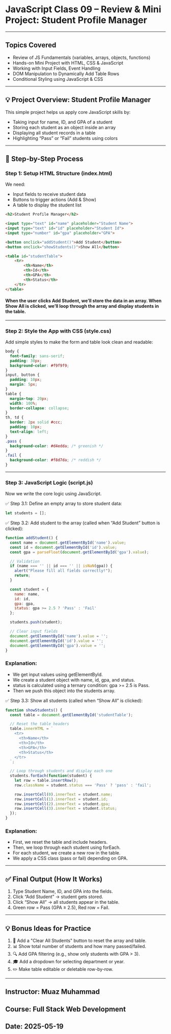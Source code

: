 # JavaScript Class 09 – Review & Mini Project: Student Profile Manager

---

##  Topics Covered

* Review of JS Fundamentals (variables, arrays, objects, functions)
* Hands-on Mini Project with HTML, CSS & JavaScript
* Working with Input Fields, Event Handling
* DOM Manipulation to Dynamically Add Table Rows
* Conditional Styling using JavaScript & CSS

---

## 💡 Project Overview: Student Profile Manager

This simple project helps us apply core JavaScript skills by:

* Taking input for name, ID, and GPA of a student
* Storing each student as an object inside an array
* Displaying all student records in a table
* Highlighting “Pass” or “Fail” students using colors

---

## 👣 Step-by-Step Process

### Step 1: Setup HTML Structure (index.html)

We need:

* Input fields to receive student data
* Buttons to trigger actions (Add & Show)
* A table to display the student list

```html
<h2>Student Profile Manager</h2>

<input type="text" id="name" placeholder="Student Name">
<input type="text" id="id" placeholder="Student Id">
<input type="number" id="gpa" placeholder="GPA">

<button onclick="addStudent()">Add Student</button>
<button onclick="showStudents()">Show All</button>

<table id="studentTable">
    <tr>
        <th>Name</th>
        <th>Id</th>
        <th>GPA</th>
        <th>Status</th>
    </tr>
</table>
```

#### When the user clicks Add Student, we’ll store the data in an array. When Show All is clicked, we’ll loop through the array and display students in the table.

---

### Step 2: Style the App with CSS (style.css)

Add simple styles to make the form and table look clean and readable:

```css
body {
  font-family: sans-serif;
  padding: 30px;
  background-color: #f9f9f9;
}
input, button {
  padding: 10px;
  margin: 5px;
}
table {
  margin-top: 20px;
  width: 100%;
  border-collapse: collapse;
}
th, td {
  border: 2px solid #ccc;
  padding: 10px;
  text-align: left;
}
.pass {
  background-color: #d4edda; /* greenish */
}
.fail {
  background-color: #f8d7da; /* reddish */
}
```

---

### Step 3: JavaScript Logic (script.js)

Now we write the core logic using JavaScript.

✅ Step 3.1: Define an empty array to store student data:

```js
let students = [];
```

✅ Step 3.2: Add student to the array (called when “Add Student” button is clicked):

```js
function addStudent() {
  const name = document.getElementById('name').value;
  const id = document.getElementById('id').value;
  const gpa = parseFloat(document.getElementById('gpa').value);

  // Validation
  if (name === '' || id === '' || isNaN(gpa)) {
    alert("Please fill all fields correctly!");
    return;
  }

  const student = {
    name: name,
    id: id,
    gpa: gpa,
    status: gpa >= 2.5 ? 'Pass' : 'Fail'
  };

  students.push(student);

  // Clear input fields
  document.getElementById('name').value = '';
  document.getElementById('id').value = '';
  document.getElementById('gpa').value = '';
}
```

###  Explanation:

* We get input values using getElementById.
* We create a student object with name, id, gpa, and status.
* status is calculated using a ternary condition: gpa >= 2.5 is Pass.
* Then we push this object into the students array.

✅ Step 3.3: Show all students (called when “Show All” is clicked):

```js
function showStudents() {
  const table = document.getElementById('studentTable');

  // Reset the table headers
  table.innerHTML = `
    <tr>
      <th>Name</th>
      <th>Id</th>
      <th>GPA</th>
      <th>Status</th>
    </tr>
  `;

  // Loop through students and display each one
  students.forEach(function(student) {
    let row = table.insertRow();
    row.className = student.status === 'Pass' ? 'pass' : 'fail';

    row.insertCell(0).innerText = student.name;
    row.insertCell(1).innerText = student.id;
    row.insertCell(2).innerText = student.gpa;
    row.insertCell(3).innerText = student.status;
  });
}
```

###  Explanation:

* First, we reset the table and include headers.
* Then, we loop through each student using forEach.
* For each student, we create a new row in the table.
* We apply a CSS class (pass or fail) depending on GPA.

---

## ✅ Final Output (How It Works)

1. Type Student Name, ID, and GPA into the fields.
2. Click “Add Student” → student gets stored.
3. Click “Show All” → all students appear in the table.
4. Green row = Pass (GPA ≥ 2.5), Red row = Fail.

---

## 💡 Bonus Ideas for Practice

1. 🔄 Add a "Clear All Students" button to reset the array and table.
2. 📊 Show total number of students and how many passed/failed.
3. 🔍 Add GPA filtering (e.g., show only students with GPA > 3).
4. 🎓 Add a dropdown for selecting department or year.
5. ✏️ Make table editable or deletable row-by-row.

---

## Instructor: Muaz Muhammad
## Course: Full Stack Web Development
## Date: 2025-05-19
